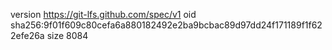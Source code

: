 version https://git-lfs.github.com/spec/v1
oid sha256:9f01f609c80cefa6a880182492e2ba9bcbac89d97dd24f171189f1f622efe26a
size 8084
